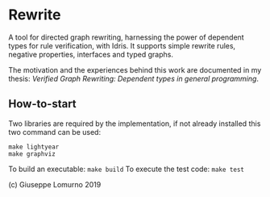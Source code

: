 # Rewrite

A tool for directed graph rewriting, harnessing the power of dependent types for rule verification, with Idris.
It supports simple rewrite rules, negative properties, interfaces and typed graphs.

The motivation and the experiences behind this work are documented in my thesis: _Verified Graph Rewriting: Dependent types in general programming_.

## How-to-start
Two libraries are required by the implementation, if not already installed this two command can be used:
```
make lightyear
make graphviz
```

To build an executable: `make build`
To execute the test code: `make test`

(c) Giuseppe Lomurno 2019
